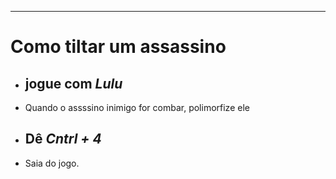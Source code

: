 - - - - - - - - - - - - - - - - - - - - - - - - 

# Como tiltar um assassino

- ## jogue com *Lulu*

- Quando o assssino inimigo for combar, polimorfize ele

- ## Dê *Cntrl + 4*

- Saia do jogo.

  
